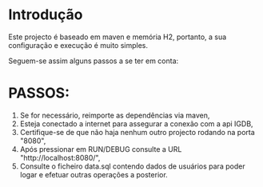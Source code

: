 # Introdução
Este projecto é baseado em maven e memória H2, portanto, a sua configuração e execução é muito simples.

Seguem-se assim alguns passos a se ter em conta:

# PASSOS:
1. Se for necessário, reimporte as dependências via maven,
2. Esteja conectado a internet para assegurar a conexão com a api IGDB,
3. Certifique-se de que não haja nenhum outro projecto rodando na porta "8080",
4. Após pressionar em RUN/DEBUG consulte a URL "http://localhost:8080/",
5. Consulte o ficheiro data.sql contendo dados de usuários para poder logar e efetuar outras operações a posterior.